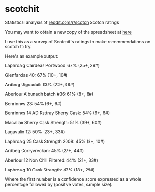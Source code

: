 scotchit
========

Statistical analysis of [reddit.com/r/scotch](http://www.reddit.com/r/Scotch/) Scotch ratings

You may want to obtain a new copy of the spreadsheet at [here](https://docs.google.com/spreadsheet/ccc?key=0AsnkEzAVwhUVdF91M3R1NFdvQWYwY1JEeHNpNnZCbVE&output=csv)

I use this as a survey of Scotchit's ratings to make recommendations on scotch to try.

Here's an example output:

Laphroaig Càirdeas Portwood: 67% (25+, 29#)

Glenfarclas 40: 67% (10+, 10#)

Ardbeg Uigeadail: 63% (72+, 98#)

Aberlour A'bunadh batch #36: 61% (8+, 8#)

Benrinnes 23: 54% (6+, 6#)

Benrinnes 14 AD Rattray Sherry Cask: 54% (6+, 6#)

Macallan Sherry Cask Strength: 51% (39+, 60#)

Lagavulin 12: 50% (23+, 33#)

Laphroaig 25 Cask Strength 2008: 45% (8+, 10#)

Ardbeg Corryvreckan: 45% (27+, 44#)

Aberlour 12 Non Chill Filtered: 44% (21+, 33#)

Laphroaig 10 Cask Strength: 42% (18+, 29#)

Where the first number is a confidence score expressed as a whole percentage followed by (positive votes, sample size).
